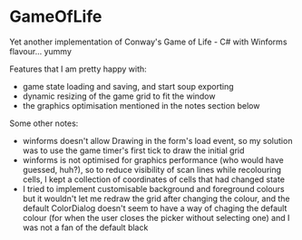 # GameOfLife
Yet another implementation of Conway's Game of Life - C# with Winforms flavour... yummy


Features that I am pretty happy with:
- game state loading and saving, and start soup exporting
- dynamic resizing of the game grid to fit the window
- the graphics optimisation mentioned in the notes section below

Some other notes:
- winforms doesn't allow Drawing in the form's load event, so my solution was to use the game timer's first tick to draw the initial grid
- winforms is not optimised for graphics performance (who would have guessed, huh?), so to reduce visibility of scan lines while recolouring cells, I kept a collection of coordinates of cells that had changed state
- I tried to implement customisable background and foreground colours but it wouldn't let me redraw the grid after changing the colour, and the default ColorDialog doesn't seem to have a way of chaging the default colour (for when the user closes the picker without selecting one) and I was not a fan of the default black

